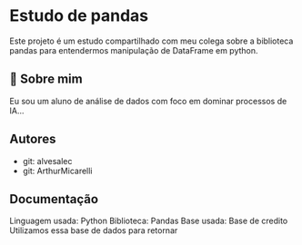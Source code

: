 
# Estudo de pandas

Este projeto é um estudo compartilhado com meu colega sobre a biblioteca pandas para entendermos manipulação de DataFrame em python. 


## 🚀 Sobre mim
Eu sou um aluno de análise de dados com foco em dominar processos de IA...


## Autores

- git: alvesalec
- git: ArthurMicarelli


## Documentação

Linguagem usada: Python
Biblioteca: Pandas
Base usada: Base de credito 
Utilizamos essa base de dados para retornar 

